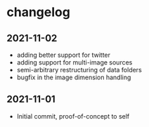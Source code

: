 # changelog

## 2021-11-02
- adding better support for twitter
- adding support for multi-image sources
- semi-arbitrary restructuring of data folders
- bugfix in the image dimension handling

## 2021-11-01
- Initial commit, proof-of-concept to self
